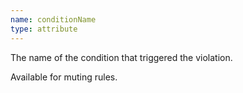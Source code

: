 ```yaml
---
name: conditionName
type: attribute
---
```


The name of the condition that triggered the violation.

Available for muting rules.